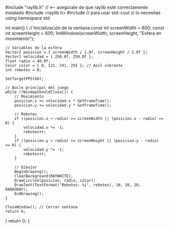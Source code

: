 #include "raylib.h" // <-- asegúrate de que raylib esté correctamente instalado
#include <raylib.h>
#include <string>// para usar std::cout si lo necesitas
using namespace std

int main() {
    // Inicialización de la ventana
    const int screenWidth = 800;
    const int screenHeight = 600;
    InitWindow(screenWidth, screenHeight, "Esfera en movimiento");

    // Variables de la esfera
    Vector2 posicion = { screenWidth / 2.0f, screenHeight / 2.0f };
    Vector2 velocidad = { 250.0f, 250.0f };
    float radio = 40.0f;
    Color color = { 0, 121, 241, 255 }; // Azul vibrante
    int rebotes = 0;

    SetTargetFPS(60);

    // Bucle principal del juego
    while (!WindowShouldClose()) {
        // Movimiento
        posicion.x += velocidad.x * GetFrameTime();
        posicion.y += velocidad.y * GetFrameTime();

        // Rebotes
        if ((posicion.x + radio) >= screenWidth || (posicion.x - radio) <= 0) {
            velocidad.x *= -1;
            rebotes++;
        }
        if ((posicion.y + radio) >= screenHeight || (posicion.y - radio) <= 0) {
            velocidad.y *= -1;
            rebotes++;
        }

        // Dibujar
        BeginDrawing();
        ClearBackground(RAYWHITE);
        DrawCircleV(posicion, radio, color);
        DrawText(TextFormat("Rebotes: %i", rebotes), 10, 10, 20, DARKGRAY);
        EndDrawing();
    }

    CloseWindow(); // Cerrar ventana
    return 0;
}
    return 0;
}
